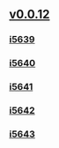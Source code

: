## [v0.0.12](https://github.com/littleflute/blcd221/edit/main/README.md)
### [i5639](i5639)
### [i5640](i5640)
### [i5641](i5641)
### [i5642](i5642)
### [i5643](i5643)
